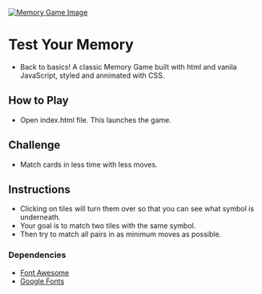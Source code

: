
[![Memory Game Image](https://github.com/dhipflip/memory-game/blob/master/Memory_Game.png)](https://memory-game-xi.vercel.app/)

# Test Your Memory

* Back to basics! A classic Memory Game built with html and vanila JavaScript, styled and annimated with CSS.

## How to Play

* Open index.html file. This launches the game.


## Challenge

* Match cards in less time with less moves.


## Instructions

* Clicking on tiles will turn them over so that you can see what symbol is underneath. 
* Your goal is to match two tiles with the same symbol.
* Then try to match all pairs in as minimum moves as possible.


### Dependencies

* [Font Awesome](https://maxcdn.bootstrapcdn.com/font-awesome/4.6.1/css/font-awesome.min.css)
* [Google Fonts](https://fonts.googleapis.com/css?family=Megrim)
